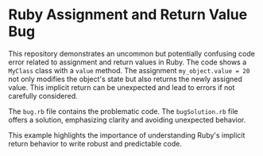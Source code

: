 # Ruby Assignment and Return Value Bug

This repository demonstrates an uncommon but potentially confusing code error related to assignment and return values in Ruby. The code shows a `MyClass` class with a `value` method.  The assignment `my_object.value = 20` not only modifies the object's state but also returns the newly assigned value.  This implicit return can be unexpected and lead to errors if not carefully considered.

The `bug.rb` file contains the problematic code. The `bugSolution.rb` file offers a solution, emphasizing clarity and avoiding unexpected behavior.

This example highlights the importance of understanding Ruby's implicit return behavior to write robust and predictable code.